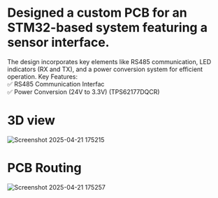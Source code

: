 # Designed a custom PCB for an STM32-based system featuring a sensor interface. 
The design incorporates key elements like RS485 communication, LED indicators (RX and TX), and a power conversion system for efficient operation.
Key Features: <br>
✅ RS485 Communication Interfac <br>
✅ Power Conversion (24V to 3.3V) (TPS62177DQCR)

# 3D view 
![Screenshot 2025-04-21 175215](https://github.com/user-attachments/assets/cbb178d3-7356-4b36-bb08-a5a6d786f08f)

# PCB Routing
![Screenshot 2025-04-21 175257](https://github.com/user-attachments/assets/59f0e0b4-63fb-46c9-b527-5b508b034b34)
